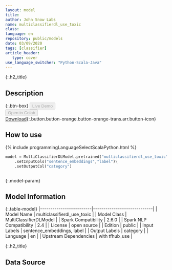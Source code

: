 ```yaml
---
layout: model
title: 
author: John Snow Labs
name: multiclassifierdl_use_toxic
class: 
language: en
repository: public/models
date: 03/09/2020
tags: [classifier]
article_header:
   type: cover
use_language_switcher: "Python-Scala-Java"
---
```


{:.h2_title}
## Description 




{:.btn-box}
<button class="button button-orange" disabled>Live Demo</button><br/><button class="button button-orange" disabled>Open in Colab</button><br/>[Download](https://s3.amazonaws.com/auxdata.johnsnowlabs.com/public/models/multiclassifierdl_use_toxic_en_2.6.0_2.4_1599144262640.zip){:.button.button-orange.button-orange-trans.arr.button-icon}<br/>

## How to use 
<div class="tabs-box" markdown="1">

{% include programmingLanguageSelectScalaPython.html %}

```python
model = MultiClassifierDLModel.pretrained("multiclassifierdl_use_toxic","en","public/models")\
	.setInputCols("sentence_embeddings","label")\
	.setOutputCol("category")
```

```scala

```
</div>



{:.model-param}
## Model Information

{:.table-model}
|-------------------------|-----------------------------|
| Model Name              | multiclassifierdl_use_toxic |
| Model Class             | MultiClassifierDLModel      |
| Spark Compatibility     | 2.6.0                       |
| Spark NLP Compatibility | 2.4                         |
| License                 | open source                 |
| Edition                 | public                      |
| Input Labels            | sentence_embeddings, label  |
| Output Labels           | category                    |
| Language                | en                          |
| Upstream Dependencies   | with tfhub_use              |




{:.h2_title}
## Data Source


